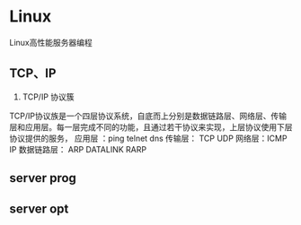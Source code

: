 # Linux

Linux高性能服务器编程

## TCP、IP

1. TCP/IP 协议簇

TCP/IP协议族是一个四层协议系统，自底而上分别是数据链路层、网络层、传输层和应用层。每一层完成不同的功能，且通过若干协议来实现，上层协议使用下层协议提供的服务，
应用层 ：ping telnet  dns
传输层： TCP  UDP
网络层：ICMP IP
数据链路层： ARP DATALINK  RARP

## server prog

## server opt

